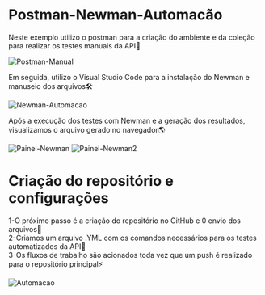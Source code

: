 # Postman-Newman-Automacão

Neste exemplo utilizo o postman para a criação do ambiente e da coleção para realizar os testes manuais da API🐞<br>

![Postman-Manual](https://user-images.githubusercontent.com/28484134/204791788-b7e41924-0779-4c9f-8167-3b0dda7a2634.jpg)

Em seguida, utilizo o Visual Studio Code para a instalação do Newman e manuseio dos arquivos🛠<br>

![Newman-Automacao](https://user-images.githubusercontent.com/28484134/204792706-c3e4b425-ee50-4663-ac1c-d35a7791a78b.jpg)

Após a execução dos testes com Newman e a geração dos resultados, visualizamos o arquivo gerado no navegador🌎<br>

![Painel-Newman](https://user-images.githubusercontent.com/28484134/204793070-c018a03c-0b77-42de-a16e-53f6da5dd1c4.jpg)
![Painel-Newman2](https://user-images.githubusercontent.com/28484134/204793091-978beade-5e9c-4254-9222-58338edfa472.jpg)

# Criação do repositório e configurações

1-O próximo passo é a criação do repositório no GitHub e 0 envio dos arquivos🚀<br>
2-Criamos um arquivo .YML com os comandos necessários para os testes automatizados da API📝<br>
3-Os fluxos de trabalho são acionados toda vez que um push é realizado para o repositório principal⚡<br>

![Automacao](https://user-images.githubusercontent.com/28484134/204819107-e644cdf4-79f3-4cdf-a8b4-0e3433362e5b.jpg)<br>
